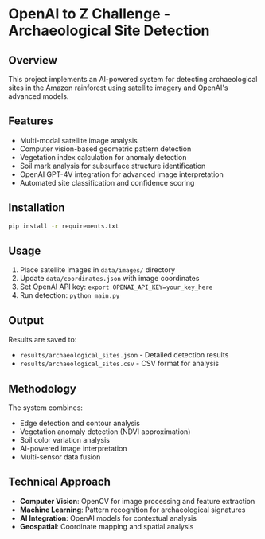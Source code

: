 # OpenAI to Z Challenge - Archaeological Site Detection

## Overview
This project implements an AI-powered system for detecting archaeological sites in the Amazon rainforest using satellite imagery and OpenAI's advanced models.

## Features
- Multi-modal satellite image analysis
- Computer vision-based geometric pattern detection
- Vegetation index calculation for anomaly detection
- Soil mark analysis for subsurface structure identification
- OpenAI GPT-4V integration for advanced image interpretation
- Automated site classification and confidence scoring

## Installation

```bash
pip install -r requirements.txt
```

## Usage

1. Place satellite images in `data/images/` directory
2. Update `data/coordinates.json` with image coordinates
3. Set OpenAI API key: `export OPENAI_API_KEY=your_key_here`
4. Run detection: `python main.py`

## Output
Results are saved to:
- `results/archaeological_sites.json` - Detailed detection results
- `results/archaeological_sites.csv` - CSV format for analysis

## Methodology
The system combines:
- Edge detection and contour analysis
- Vegetation anomaly detection (NDVI approximation)
- Soil color variation analysis
- AI-powered image interpretation
- Multi-sensor data fusion

## Technical Approach
- **Computer Vision**: OpenCV for image processing and feature extraction
- **Machine Learning**: Pattern recognition for archaeological signatures
- **AI Integration**: OpenAI models for contextual analysis
- **Geospatial**: Coordinate mapping and spatial analysis